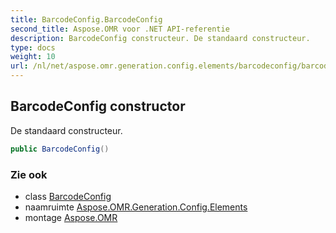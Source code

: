 ```yaml
---
title: BarcodeConfig.BarcodeConfig
second_title: Aspose.OMR voor .NET API-referentie
description: BarcodeConfig constructeur. De standaard constructeur.
type: docs
weight: 10
url: /nl/net/aspose.omr.generation.config.elements/barcodeconfig/barcodeconfig/
---
```

## BarcodeConfig constructor

De standaard constructeur.

```csharp
public BarcodeConfig()
```

### Zie ook

* class [BarcodeConfig](../)
* naamruimte [Aspose.OMR.Generation.Config.Elements](../../barcodeconfig/)
* montage [Aspose.OMR](../../../)


